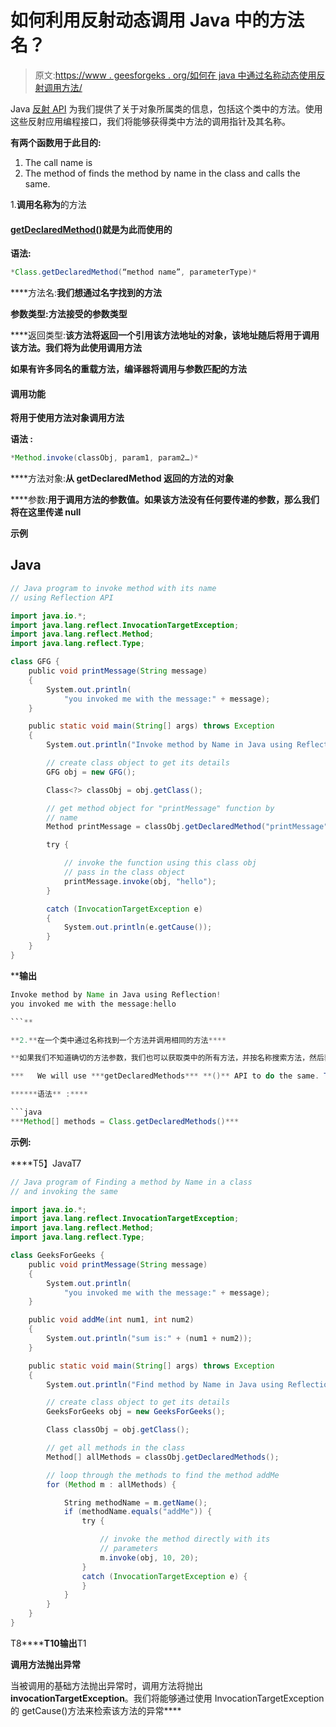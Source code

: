 # 如何利用反射动态调用 Java 中的方法名？

> 原文:[https://www . geesforgeks . org/如何在 java 中通过名称动态使用反射调用方法/](https://www.geeksforgeeks.org/how-to-invoke-method-by-name-in-java-dynamically-using-reflection/)

Java [反射 API](https://www.geeksforgeeks.org/reflection-in-java/#:~:text=Reflection%20is%20an%20API%20which,reflect%20package.&text=Through%20reflection%20we%20can%20invoke,access%20specifier%20used%20with%20them.) 为我们提供了关于对象所属类的信息，包括这个类中的方法。使用这些反射应用编程接口，我们将能够获得类中方法的调用指针及其名称。

**有两个函数用于此目的:**

1.  The call name is
2.  The method of finds the method by name in the class and calls the same.

1.**调用名称为**的方法

#### [**getDeclaredMethod()**](https://www.geeksforgeeks.org/class-getdeclaredmethod-method-in-java-with-examples/)**就是为此而使用的**

****语法**:**

```java
*Class.getDeclaredMethod(“method name”, parameterType)*
```

****方法名:**我们想通过名字找到的方法**

****参数类型**:方法接受的参数类型**

****返回类型:**该方法将返回一个引用该方法地址的对象，该地址随后将用于调用该方法。我们将为此使用调用方法**

**如果有许多同名的重载方法，编译器将调用与参数匹配的方法**

#### ****调用功能****

**将用于使用方法对象调用方法**

****语法** :**

```java
*Method.invoke(classObj, param1, param2…)*
```

****方法对象:**从 getDeclaredMethod 返回的方法的对象**

****参数:**用于调用方法的参数值。如果该方法没有任何要传递的参数，那么我们将在这里传递 null**

****示例****

## **Java**

```java
// Java program to invoke method with its name
// using Reflection API

import java.io.*;
import java.lang.reflect.InvocationTargetException;
import java.lang.reflect.Method;
import java.lang.reflect.Type;

class GFG {
    public void printMessage(String message)
    {
        System.out.println(
            "you invoked me with the message:" + message);
    }

    public static void main(String[] args) throws Exception
    {
        System.out.println("Invoke method by Name in Java using Reflection!");

        // create class object to get its details
        GFG obj = new GFG();

        Class<?> classObj = obj.getClass();

        // get method object for "printMessage" function by
        // name
        Method printMessage = classObj.getDeclaredMethod("printMessage", String.class);

        try {

            // invoke the function using this class obj
            // pass in the class object
            printMessage.invoke(obj, "hello"); 
        }

        catch (InvocationTargetException e) 
        {
            System.out.println(e.getCause());
        }
    }
}
```

****输出**

```java
Invoke method by Name in Java using Reflection!
you invoked me with the message:hello

```** 

**2.**在一个类中通过名称找到一个方法并调用相同的方法****

**如果我们不知道确切的方法参数，我们也可以获取类中的所有方法，并按名称搜索方法，然后获取其详细信息**

***   We will use ***getDeclaredMethods*** **()** API to do the same. This will return the class.*   An array of method objects in the. We can use this to traverse the method object and use [**getname () to find the method according to its name.**](https://www.geeksforgeeks.org/file-getname-method-in-java-with-examples/)*   Then we will use **[**getgenericparametertypes ()** t](https://www.geeksforgeeks.org/method-class-getgenericparametertypes-method-in-java/) o to find the parameters it needs and [**getgenericreturntype ()**](https://www.geeksforgeeks.org/method-class-getgenericreturntype-method-in-java/) to find its return type.*****   Once we have the parameters and return types, we will use the invoke function mentioned above to call the method.****

******语法** :****

```java
***Method[] methods = Class.getDeclaredMethods()*** 
```

******示例**:****

****T5】JavaT7

```java
// Java program of Finding a method by Name in a class
// and invoking the same

import java.io.*;
import java.lang.reflect.InvocationTargetException;
import java.lang.reflect.Method;
import java.lang.reflect.Type;

class GeeksForGeeks {
    public void printMessage(String message)
    {
        System.out.println(
            "you invoked me with the message:" + message);
    }

    public void addMe(int num1, int num2)
    {
        System.out.println("sum is:" + (num1 + num2));
    }

    public static void main(String[] args) throws Exception
    {
        System.out.println("Find method by Name in Java using Reflection!");

        // create class object to get its details
        GeeksForGeeks obj = new GeeksForGeeks();

        Class classObj = obj.getClass();

        // get all methods in the class
        Method[] allMethods = classObj.getDeclaredMethods();

        // loop through the methods to find the method addMe
        for (Method m : allMethods) {

            String methodName = m.getName();
            if (methodName.equals("addMe")) {
                try {

                    // invoke the method directly with its
                    // parameters
                    m.invoke(obj, 10, 20);
                }
                catch (InvocationTargetException e) {
                }
            }
        }
    }
}
```

T8********T10**输出**T1

**调用方法抛出异常**

当被调用的基础方法抛出异常时，调用方法将抛出**invocationTargetException**。我们将能够通过使用 InvocationTargetException 的 getCause()方法来检索该方法的异常****